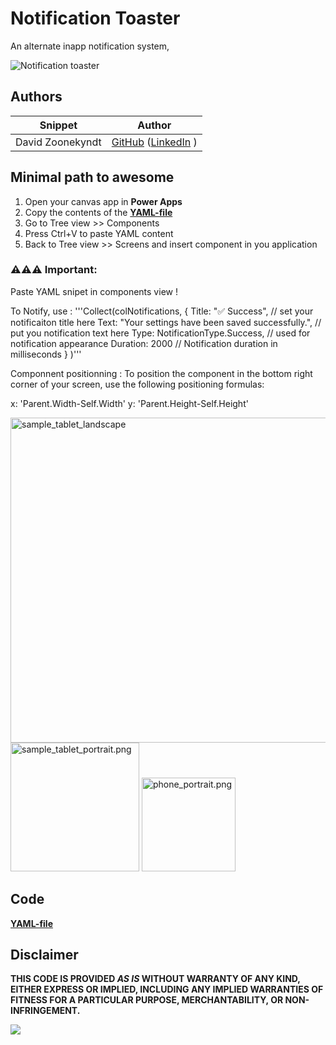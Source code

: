 # Notification Toaster

An alternate inapp notification system, 

![Notification toaster](./assets/formfactorselector.png)

## Authors

Snippet|Author
--------|---------
David Zoonekyndt | [GitHub](https://github.com/DavidZoon) ([LinkedIn](https://www.linkedin.com/in/david-zoonekyndt/) )

## Minimal path to awesome

1. Open your canvas app in **Power Apps**
2. Copy the contents of the **[YAML-file](./source/formfactor.yaml)** 
3. Go to Tree view >> Components
4. Press Ctrl+V to paste YAML content
5. Back to Tree view >> Screens and insert component in you application

### ⚠️⚠️⚠️ Important:

Paste YAML snipet in components view !

To Notify, use :
'''Collect(colNotifications, {
    Title:      "✅ Success",                                      // set your notificaiton title here
    Text:       "Your settings have been saved successfully.",  // put you notification text here
    Type:       NotificationType.Success,                       // used for notification appearance
    Duration:   2000                                            // Notification duration in milliseconds
    }
)'''

Componnent positionning : To position the component in the bottom right corner of your screen, use the following positioning formulas:

x: 'Parent.Width-Self.Width'
y: 'Parent.Height-Self.Height'

<img width="520" alt="sample_tablet_landscape" src="./assets/sample_tablet_landscape.png" />   
<img width="206" alt="sample_tablet_portrait.png" src="./assets/sample_tablet_portrait.png" />  
<img width="150" alt="phone_portrait.png" src="./assets/sample_phone_portrait.png" />  

## Code
 **[YAML-file](./source/formfactor.yaml)** 

 ## Disclaimer

**THIS CODE IS PROVIDED *AS IS* WITHOUT WARRANTY OF ANY KIND, EITHER EXPRESS OR IMPLIED, INCLUDING ANY IMPLIED WARRANTIES OF FITNESS FOR A PARTICULAR PURPOSE, MERCHANTABILITY, OR NON-INFRINGEMENT.**

<img src="https://m365-visitor-stats.azurewebsites.net/powerplatform-snippets/power-apps/form-factor-selector" aria-hidden="true" />
